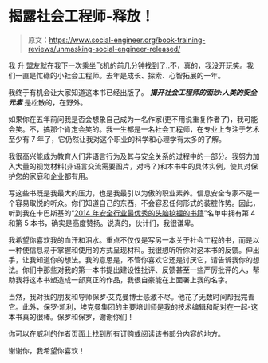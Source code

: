 # 揭露社会工程师-释放！

> 原文：<https://www.social-engineer.org/book-training-reviews/unmasking-social-engineer-released/>

我 升 盟友就在我下一次乘坐飞机的前几分钟找到了..不，真的，我没开玩笑。我们一直是忙碌的小社会工程师。去年是成长、探索、心智拓展的一年。

我终于有机会让大家知道这本书已经出版了。 ***揭开社会工程师的面纱:人类的安全元素*** 是松散的，在野外。

如果你在五年前问我是否会想象自己成为一名作家(更不用说重复作者了)，我可能会笑。不，搞那个肯定会笑的。我一生都是一名社会工程师，在专业上专注于艺术至少有 7 年了，它仍然让我对这个职业的科学和心理学有太多的了解。

我很高兴能成为教育人们非语言行为及其与安全关系的过程中的一部分。我努力加入大量的视觉材料(非语言交流需要图片，对吗？)和本书中的具体实例，使其对保护您的家庭和企业都有用。

写这些书既是我最大的压力，也是我最引以为傲的职业素养。信息安全专家不是一个容易取悦的听众。你们知道自己的东西，不会容忍任何形式的装腔作势。因此，听到我在卡巴斯基的“[2014 年安全行业最优秀的头脑挖掘的书籍](https://blog.kaspersky.com/the-best-selling-books-on-security-from-rsa-2014/)”名单中拥有第 4 和第 5 本书，确实是高度赞扬。说真的，伙计们，我很谦卑。

我希望你喜欢我的血汗和泪水。重点不仅仅是写另一本关于社会工程的书，而是以一种使信息易于掌握和使用的方式呈现材料。我很想听听你对这本书的反馈。伸出手，让我知道你的想法。我的意思是，不管你喜欢它还是讨厌它，请告诉我你的想法。你们中那些对我的第一本书提出建设性批评、反馈甚至一些严厉批评的人，帮助我将这本书塑造成一部真正的作品，我很自豪能在上面署上我的名字。

当然，我对我的朋友和导师保罗·艾克曼博士感激不尽。他花了无数时间帮我完善它。此外，保罗·凯利，埃克曼集团的主要培训师是我的技术编辑和配对在一起-这本书真的很棒。保罗和保罗，谢谢你们！

你可以在威利的作者页面上找到所有订购或阅读该书部分内容的地方。

谢谢你，我希望你喜欢！